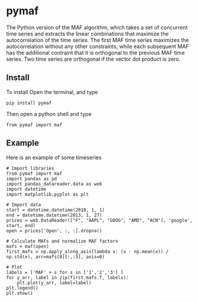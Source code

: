 # pymaf

The Python version of the MAF algorithm, which takes a set of concurrent time series and extracts the linear combinations that maximize the autocorrelation of the time series. The first MAF time series maximizes the autocorrelation without any other constraints, while each subsequent MAF has the additional contraint that it is orthogonal to the previous MAF time series. Two time series are orthogonal if the vector dot product is zero.

## Install

To install
Open the terminal, and type
```
pip install pymaf
```

Then open a python shell and type
```
from pymaf import maf
```

## Example
Here is an example of some timeseries
```
# Import libraries
from pymaf import maf
import pandas as pd
import pandas_datareader.data as web
import datetime
import matplotlib.pyplot as plt

# Import data
start = datetime.datetime(2010, 1, 1)
end = datetime.datetime(2013, 1, 27)
prices = web.DataReader(["F", "AAPL", "GOOG", "AMD", "ACN"], 'google', start, end)
open = prices['Open', :, :].dropna()

# Calculate MAFs and normalize MAF factors
mafs = maf(open)
first_mafs = np.apply_along_axis(lambda x: (x - np.mean(x)) / np.std(x), arr=mafs[0][:,:3], axis=0)

# Plot
labels = ['MAF' + s for s in ['1','2','3'] ]
for y_arr, label in zip(first_mafs.T, labels):
	plt.plot(y_arr, label=label)
plt.legend()
plt.show()
```